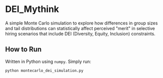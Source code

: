 # DEI_Mythink

A simple Monte Carlo simulation to explore how differences in group sizes and tail distributions can statistically affect perceived "merit" in selective hiring scenarios that include DEI (Diversity, Equity, Inclusion) constraints.

## How to Run

Written in Python using `numpy`. Simply run:

```bash
python montecarlo_dei_simulation.py
